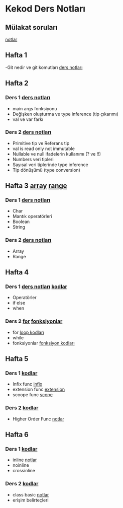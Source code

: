 # Kekod Ders Notları

## Mülakat soruları
[notlar](mulakatSorulari/mulakatSorulari.txt)


## Hafta 1
-Git nedir ve git komutları [ders notları](notlar/hafta1/git.txt)


## Hafta 2
### Ders 1 [ders notları](notlar/hafta2/ders1.txt)
- main args fonksiyonu
- Değişken oluşturma ve type inference (tip çıkarımı)
- val ve var farkı

### Ders 2 [ders notları](notlar/hafta2/ders2.txt)
- Primitive tip ve Referans tip
- val is read only not immutable
- Nullable ve null ifadelerin kullanımı (? ve !!)
- Numbers veri tipleri
- Sayısal veri tiplerinde type inference
- Tip dönüşümü (type conversion)


## Hafta 3 [array](KotlinLessons/src/main/kotlin/Arrays.kt) [range](KotlinLessons/src/main/kotlin/Range.kt)
### Ders 1 [ders notları](notlar/hafta3/ders1.txt) 
- Char
- Mantık operatörleri
- Boolean
- String

### Ders 2 [ders notları](notlar/hafta3/ders2.txt)  
- Array
- Range


## Hafta 4 
### Ders 1 [ders notları](notlar/hafta4/ders1.txt) [kodlar](KotlinLessons/src/main/kotlin/controlflow)
- Operatörler 
- if else
- when

### Ders 2 [for](notlar/hafta4/ders2.txt) [fonksiyonlar](notlar/hafta4/fonksiyonlar.txt)
- for  [loop kodları](KotlinLessons/src/main/kotlin/loop) 
- while
- fonksiyonlar [fonksiyon kodları](KotlinLessons/src/main/kotlin/Functions)


## Hafta 5 
### Ders 1 [kodlar](KotlinLessons/src/main/kotlin/Functions)
- Infix func [infix](notlar/hafta5/infixFunc.txt)
- extension func [extension](notlar/hafta5/extensionFunc.txt)
- scoope func [scope](notlar/hafta5/scoopeFunc.txt)

### Ders 2 [kodlar](KotlinLessons/src/main/kotlin/Functions)
- Higher Order Func [notlar](notlar/hafta5/higherOrderFunc.txt)


## Hafta 6
### Ders 1 [kodlar](KotlinLessons/src/main/kotlin/Functions/InlineNoInlineCroosInline.kt)
- inline  [notlar](notlar/hafta6/inlineCrosinlineNoinline.txt)
- noinline
- crossinline

### Ders 2  [kodlar](KotlinLessons/src/main/kotlin/classes/Turtle.kt)
- class basic  [notlar](notlar/hafta6/basicclass.txt)
- erişim belirteçleri



